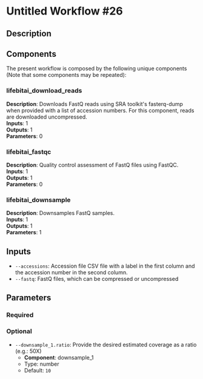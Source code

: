 # Untitled Workflow #26

## Description



## Components

The present workflow is composed by the following unique components (Note that some components may be repeated):

### lifebitai_download_reads

**Description**: Downloads FastQ reads using SRA toolkit's fasterq-dump when provided with a list of accession numbers. For this component, reads are downloaded uncompressed.\
**Inputs**: 1\
**Outputs**: 1\
**Parameters**: 0

### lifebitai_fastqc

**Description**: Quality control assessment of FastQ files using FastQC.\
**Inputs**: 1\
**Outputs**: 1\
**Parameters**: 0

### lifebitai_downsample

**Description**: Downsamples FastQ samples.\
**Inputs**: 1\
**Outputs**: 1\
**Parameters**: 1

## Inputs

- `--accessions`: Accession file CSV file with a label in the first column and the accession number in the second column.
- `--fastq`: FastQ files, which can be compressed or uncompressed
## Parameters

### Required



### Optional

- `--downsample_1.ratio`: Provide the desired estimated coverage as a ratio (e.g.: 50X)
    - **Component**: downsample_1 
    - Type: number
    - Default: `10` 

